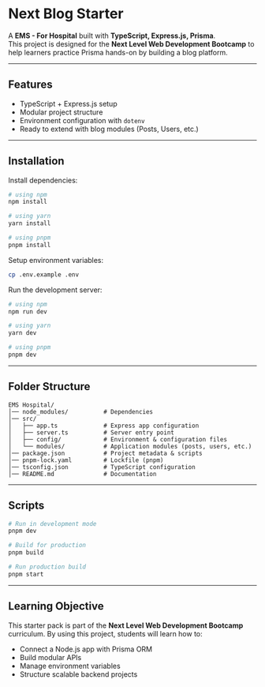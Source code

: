 # Next Blog Starter

A **EMS - For Hospital** built with **TypeScript, Express.js, Prisma**.  
This project is designed for the **Next Level Web Development Bootcamp** to help
learners practice Prisma hands-on by building a blog platform.

---

## Features

- TypeScript + Express.js setup
- Modular project structure
- Environment configuration with `dotenv`
- Ready to extend with blog modules (Posts, Users, etc.)

---

## Installation

Install dependencies:

```bash
# using npm
npm install

# using yarn
yarn install

# using pnpm
pnpm install
```

Setup environment variables:

```bash
cp .env.example .env
```

Run the development server:

```bash
# using npm
npm run dev

# using yarn
yarn dev

# using pnpm
pnpm dev
```

---

## Folder Structure

```
EMS Hospital/
│── node_modules/          # Dependencies
│── src/
│   ├── app.ts             # Express app configuration
│   ├── server.ts          # Server entry point
│   ├── config/            # Environment & configuration files
│   └── modules/           # Application modules (posts, users, etc.)
│── package.json           # Project metadata & scripts
│── pnpm-lock.yaml         # Lockfile (pnpm)
│── tsconfig.json          # TypeScript configuration
│── README.md              # Documentation
```

---

## Scripts

```bash
# Run in development mode
pnpm dev

# Build for production
pnpm build

# Run production build
pnpm start
```

---

## Learning Objective

This starter pack is part of the **Next Level Web Development Bootcamp**
curriculum. By using this project, students will learn how to:

- Connect a Node.js app with Prisma ORM
- Build modular APIs
- Manage environment variables
- Structure scalable backend projects
